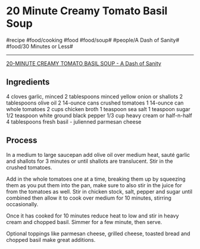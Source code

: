 # 20 Minute Creamy Tomato Basil Soup
#recipe #food/cooking #food #food/soup# #people/A Dash of Sanity# #food/30 Minutes or Less#
- - - -
[20-MINUTE CREAMY TOMATO BASIL SOUP - A Dash of Sanity](https://www.dashofsanity.com/20-minute-creamy-tomato-basil-soup/)

## Ingredients
4 cloves garlic, minced
2 tablespoons minced yellow onion or shallots
2 tablespoons olive oil
2 14-ounce cans crushed tomatoes
1 14-ounce can whole tomatoes
2 cups chicken broth
1 teaspoon sea salt
1 teaspoon sugar
1/2 teaspoon white ground black pepper
1/3 cup heavy cream or half-n-half
4 tablespoons fresh basil - julienned
parmesan cheese

## Process
In a medium to large saucepan add olive oil over medium heat, sauté garlic and shallots for 3 minutes or until shallots are translucent. Stir in the crushed tomatoes.

Add in the whole tomatoes one at a time, breaking them up by squeezing them as you put them into the pan, make sure to also stir in the juice for from the tomatoes as well. Stir in chicken stock, salt, pepper and sugar until combined then allow it to cook over medium for 10 minutes, stirring occasionally.

Once it has cooked for 10 minutes reduce heat to low and stir in heavy cream and chopped basil. Simmer for a few minute, then serve.

Optional toppings like parmesan cheese, grilled cheese, toasted bread and chopped basil make great additions.